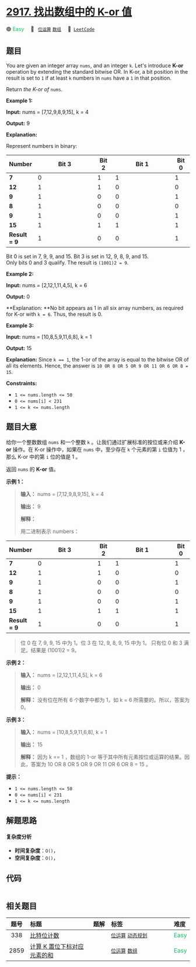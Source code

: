 # [2917. 找出数组中的 K-or 值](https://leetcode.com/problems/find-the-k-or-of-an-array)

🟢 <font color=#15bd66>Easy</font>&emsp; 🔖&ensp; [`位运算`](/tag/bit-manipulation.md) [`数组`](/tag/array.md)&emsp; 🔗&ensp;[`LeetCode`](https://leetcode.com/problems/find-the-k-or-of-an-array)

## 题目

You are given an integer array `nums`, and an integer `k`. Let's introduce
**K-or** operation by extending the standard bitwise OR. In K-or, a bit
position in the result is set to `1` if at least `k` numbers in `nums` have a
`1` in that position.

Return _the K-or of_ `nums`.



**Example 1:**

**Input:** nums = [7,12,9,8,9,15], k = 4

**Output:** 9

**Explanation:**

Represent numbers in binary:

**Number** | Bit 3 | Bit 2 | Bit 1 | Bit 0  
---|---|---|---|---  
**7** | 0 | 1 | 1 | 1  
**12** | 1 | 1 | 0 | 0  
**9** | 1 | 0 | 0 | 1  
**8** | 1 | 0 | 0 | 0  
**9** | 1 | 0 | 0 | 1  
**15** | 1 | 1 | 1 | 1  
**Result = 9** | 1 | 0 | 0 | 1  
  
Bit 0 is set in 7, 9, 9, and 15. Bit 3 is set in 12, 9, 8, 9, and 15.  
Only bits 0 and 3 qualify. The result is `(1001)2 = 9`.

**Example 2:**

**Input:** nums = [2,12,1,11,4,5], k = 6

**Output:** 0

**Explanation:  **No bit appears as 1 in all six array numbers, as required
for K-or with `k = 6`. Thus, the result is 0.

**Example 3:**

**Input:** nums = [10,8,5,9,11,6,8], k = 1

**Output:** 15

**Explanation:** Since `k == 1`, the 1-or of the array is equal to the bitwise
OR of all its elements. Hence, the answer is `10 OR 8 OR 5 OR 9 OR 11 OR 6 OR
8 = 15`.



**Constraints:**

  * `1 <= nums.length <= 50`
  * `0 <= nums[i] < 231`
  * `1 <= k <= nums.length`


## 题目大意

给你一个整数数组 `nums` 和一个整数 `k` 。让我们通过扩展标准的按位或来介绍 **K-or** 操作。在 K-or 操作中，如果在 `nums`
中，至少存在 `k` 个元素的第 `i` 位值为 1 ，那么 K-or 中的第 `i` 位的值是 1 。

返回 `nums` 的 **K-or** 值。



**示例 1：**

> 
> 
> 
> 
> 
> **输入：** nums = [7,12,9,8,9,15], k = 4
> 
> **输出：** 9
> 
> **解释：**
> 
> 用二进制表示 numbers：
> 
> 

**Number** | Bit 3 | Bit 2 | Bit 1 | Bit 0  
---|---|---|---|---  
**7** | 0 | 1 | 1 | 1  
**12** | 1 | 1 | 0 | 0  
**9** | 1 | 0 | 0 | 1  
**8** | 1 | 0 | 0 | 0  
**9** | 1 | 0 | 0 | 1  
**15** | 1 | 1 | 1 | 1  
**Result = 9** | 1 | 0 | 0 | 1  
> 
>   
> 
> 
> 
> 位 0 在 7, 9, 9, 15 中为 1。位 3 在 12, 9, 8, 9, 15 中为 1。 只有位 0 和 3 满足。结果是 (1001)2 = 9。
> 
> 

**示例 2：**

> 
> 
> 
> 
> 
> **输入：** nums = [2,12,1,11,4,5], k = 6
> 
> **输出：** 0
> 
> **解释：** 没有位在所有 6 个数字中都为 1，如 k = 6 所需要的。所以，答案为 0。
> 
> 

**示例 3：**

> 
> 
> 
> 
> 
> **输入：** nums = [10,8,5,9,11,6,8], k = 1
> 
> **输出：** 15
> 
> **解释：** 因为 k == 1 ，数组的 1-or 等于其中所有元素按位或运算的结果。因此，答案为 10 OR 8 OR 5 OR 9 OR 11 OR 6 OR 8 = 15 。



**提示：**

  * `1 <= nums.length <= 50`
  * `0 <= nums[i] < 231`
  * `1 <= k <= nums.length`


## 解题思路

#### 复杂度分析

- **时间复杂度**：`O()`，
- **空间复杂度**：`O()`，

## 代码

```javascript

```

## 相关题目

<!-- prettier-ignore -->
| 题号 | 标题 | 题解 | 标签 | 难度 |
| :------: | :------ | :------: | :------ | :------ |
| 338 | [比特位计数](https://leetcode.com/problems/counting-bits) |  |  [`位运算`](/tag/bit-manipulation.md) [`动态规划`](/tag/dynamic-programming.md) | <font color=#15bd66>Easy</font> |
| 2859 | [计算 K 置位下标对应元素的和](https://leetcode.com/problems/sum-of-values-at-indices-with-k-set-bits) |  |  [`位运算`](/tag/bit-manipulation.md) [`数组`](/tag/array.md) | <font color=#15bd66>Easy</font> |

<style>
.blue {
    background-color: #096dd9;
    padding: 0.25rem 0.5rem;
    margin: 0;
    font-size: 0.85em;
    border-radius: 3px;
    color: white;
    font-weight: 500;
}
table th:first-of-type { width: 10%; }
table th:nth-of-type(2) { width: 35%; }
table th:nth-of-type(3) { width: 10%; }
table th:nth-of-type(4) { width: 35%; }
table th:nth-of-type(5) { width: 10%; }
</style>
